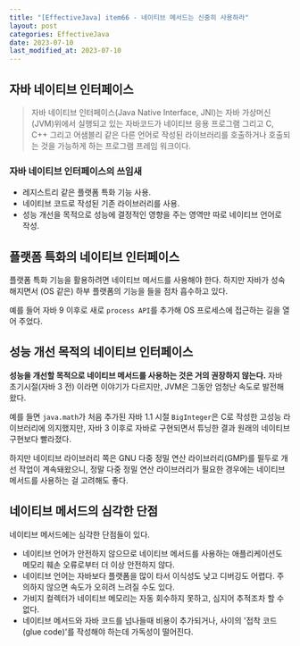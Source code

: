 ```yaml
---
title: "[EffectiveJava] item66 - 네이티브 메서드는 신중히 사용하라"
layout: post
categories: EffectiveJava
date: 2023-07-10
last_modified_at: 2023-07-10
---
```


## 자바 네이티브 인터페이스

> 자바 네이티브 인터페이스(Java Native Interface, JNI)는 자바 가상머신(JVM)위에서 실행되고 있는 자바코드가 네이티브 응용 프로그램 그리고 C, C++ 그리고 어샘블리 같은 다른 언어로 작성된 라이브러리를 호출하거나 호출되는 것을 가능하게 하는 프로그램 프레임 워크이다.

### 자바 네이티브 인터페이스의 쓰임새

- 레지스트리 같은 플랫폼 특화 기능 사용.
- 네이티브 코드로 작성된 기존 라이브러리를 사용.
- 성능 개선을 목적으로 성능에 결정적인 영향을 주는 영역만 따로 네이티브 언어로 작성.


## 플랫폼 특화의 네이티브 인터페이스

플랫폼 특화 기능을 활용하려면 네이티브 메서드를 사용해야 한다. 하지만 자바가 성숙해지면서 (OS 같은) 하부 플랫폼의 기능을 들을 점차 흡수하고 있다.

예를 들어 자바 9 이후로 새로 `process API`를 추가해 OS 프로세스에 접근하는 길을 열어 주었다.


## 성능 개선 목적의 네이티브 인터페이스

**성능을 개선할 목적으로 네이티브 메서드를 사용하는 것은 거의 권장하지 않는다.** 자바 초기시절(자바 3 전) 이라면 이야기가 다르지만, JVM은 그동안 엄청난 속도로 발전해왔다.

예를 들면 `java.math`가 처음 추가된 자바 1.1 시절 `BigInteger`은 C로 작성한 고성능 라이브러리에 의지했지만, 자바 3 이후로 자바로 구현되면서 튜닝한 결과 원래의 네이티브 구현보다 빨라졌다.

하지만 네이티브 라이브러리 쪽은 GNU 다중 정밀 연산 라이브러리(GMP)를 필두로 개선 작업이 계속돼왔으니, 정말 다중 정밀 연산 라이브러리가 필요한 경우에는 네이티브 메서드를 사용하는 걸 고려해도 좋다.


## 네이티브 메서드의 심각한 단점

네이티브 메서드에는 심각한 단점들이 있다.

- 네이티브 언어가 안전하지 않으므로 네이티브 메서드를 사용하는 애플리케이션도 메모리 훼손 오류로부터 더 이상 안전하지 않다.
- 네이티브 언어는 자바보다 플랫폼을 많이 타서 이식성도 낮고 디버깅도 어렵다. 주의하지 않으면 속도가 오히려 느려질 수도 있다.
- 가비지 컬렉터가 네이티브 메모리는 자동 회수하지 못하고, 심지어 추적조차 할 수 없다.
- 네이티브 메서드와 자바 코드를 넘나들때 비용이 추가되거나, 사이의 '접착 코드(glue code)'를 작성해야 하는데 가독성이 떨어진다.


